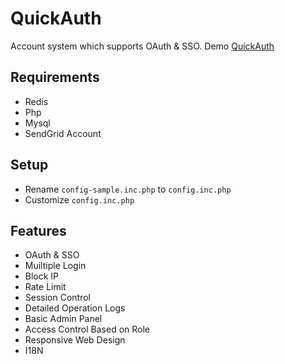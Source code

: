 # QuickAuth
Account system which supports OAuth & SSO. Demo [QuickAuth](https://quickauth.newnius.com)

## Requirements
  - Redis
  - Php
  - Mysql
  - SendGrid Account

## Setup
  - Rename `config-sample.inc.php` to `config.inc.php`
  - Customize `config.inc.php`

## Features
  - OAuth & SSO
  - Muiltiple Login
  - Block IP
  - Rate Limit
  - Session Control
  - Detailed Operation Logs
  - Basic Admin Panel
  - Access Control Based on Role
  - Responsive Web Design
  - I18N
